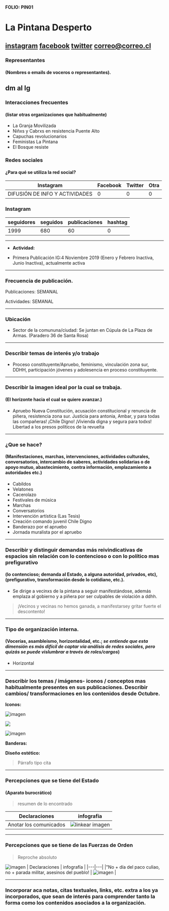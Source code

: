 #### FOLIO: PIN01
# La Pintana Desperto

[instagram](https://www.instagram.com/lapintanadesperto/?hl=es-la)
[facebook]()
[twitter]()
<correo@correo.cl>
---

### Representantes
#### (Nombres o emails de voceros o representantes).
dm al Ig 
---
### Interacciones frecuentes
#### (listar otras organizaciones que habitualmente)
* La Granja Movilizada 
* Niñxs y Cabrxs en resistencia Puente Alto
* Capuchas revolucionarios 
* Feministas La Pintana 
* El Bosque resiste


### Redes sociales
#### ¿Para qué se utiliza la red social?
| Instagram | Facebook | Twitter | Otra 
|---|---|---|---|
|DIFUSIÓN DE INFO Y ACTIVIDADES|0|0| 0|

### **Instagram**
| seguidores | seguidos | publicaciones | hashtag 
|---|---|---|---|
|1999|680|60| 0

---

* **Actividad:**   

* Primera Publicación IG:4  Noviembre 2019 (Enero y Febrero Inactiva, Junio Inactiva), actualmente activa 

---
### Frecuencia de publicación.

Publicaciones: SEMANAL

Actividades: SEMANAL 

---
### Ubicación
* Sector de la comununa/ciudad: Se juntan en Cúpula de La Plaza de Armas.  (Paradero 36 de Santa Rosa)


---
### Describir temas de interés y/o trabajo
* Proceso constituyente/Apruebo, feminismo, vinculación zona sur, DDHH, participación jóvenes y adolesencia en proceso constituyente.

---
### Describir la imagen ideal por la cual se trabaja.
#### (El horizonte hacia el cual se quiere avanzar.)
* Apruebo Nueva Constitución, acusación constitucional y renuncia de piñera, resistencia zona sur. Justicia para antonia, Ambar, y para todas las compañeras! ¡Chile Digno! ¡Vivienda digna y segura para todxs! Libertad a los presos políticos de la revuelta

---
### ¿Que se hace?
#### (Manifestaciones, marchas, intervenciones, actividades culturales, conversatorios, intercambio de saberes, actividades solidarias o de apoyo mutuo, abastecimiento, contra información, emplazamiento a autoridades etc.)
* Cabildos
* Velatones
* Cacerolazo
* Festivales de música
* Marchas 
* Conversatorios 
* Intervención artística (Las Tesis)
* Creación comando juvenil Chile Digno
* Banderazo por el apruebo 
* Jornada muralista por el apruebo 
---
### Describir y distinguir demandas más reivindicativas de espacios sin relación con lo contencioso o con lo político mas prefigurativo
#### (lo contencioso; demanda al Estado, a alguna autoridad, privados, etc), (prefigurativo, transformación desde lo cotidiano, etc.).
* Se dirige a vecinxs de la pintana a seguir manifestándose,  además emplaza al gobierno y a piñera por ser culpables de violación a ddhh. 

> ¡Vecinos y vecinas no hemos ganada, a manifestarsey gritar fuerte el descontento! 
---
### Tipo de organización interna.
#### (Vocerías, asambleísmo, horizontalidad, etc.; *se entiende que esta dimensión es más difícil de captar vía análisis de redes sociales, pero quizás se puede vislumbrar a través de roles/cargos*)
* Horizontal 
---
### Describir los temas / imágenes- iconos / conceptos mas habitualmente presentes en sus publicaciones. Describir cambios/ transformaciones en los contenidos desde Octubre.

**Iconos:**

![imagen](territoriomoviliza.png) 

![](zonasurPintana.png)

![imagen](pintanayelbosk.png)

**Banderas:**

**Diseño estético:**

> Párrafo tipo cita 

---
### Percepciones que se tiene del Estado
#### (Aparato burocrático)
> resumen de lo encontrado

| Declaraciones | infografía | 
|---|---|
|Anotar los comunicados | ![linkear imagen]() |

---
### Percepciones que se tiene de las Fuerzas de Orden
#### 
> Reproche absoluto

![imagen](renunciapiñe.png)
| Declaraciones | infografía | 
|---|---|
|"No + día del paco culiao, no + parada militar, asesinos del pueblo! | ![imagen]() |


---
### Incorporar aca notas, citas textuales, links, etc. extra a los ya incorporados, que sean de interés para comprender tanto la forma como los contenidos asociados a la organización.